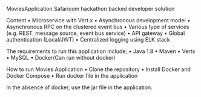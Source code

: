 MoviesApplication
Safaricom hackathon backed developer solution

Content
•	Microservice with Vert.x
•	Asynchronous development model
•	Asynchronous RPC on the clustered event bus
•	Various type of services (e.g. REST, message source, event bus service)
•	API gateway
•	Global authentication (Local/JWT)
•	Centralized logging using ELK stack

The requirements to run this application include;
•	Java 1.8
•	Maven
•	Vertx
•	MySQL
•	Docker(Can run without docker)
 
How to run Movies Application
•	Clone the repository
•	Install Docker and Docker Compose
•	Run docker file in the application

In the absence of docker, use the jar file in the application.
